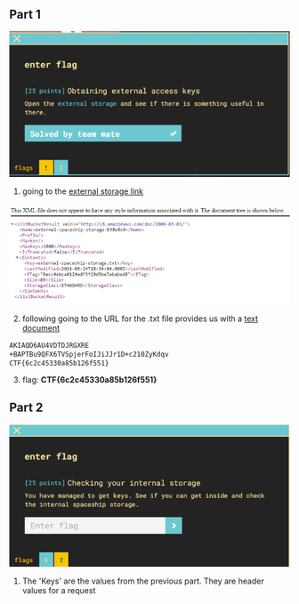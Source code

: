 ## Part 1

![q1](question.png)
1) going to the [external storage link](https://external-spaceship-storage-b38e8c6.s3-eu-west-1.amazonaws.com/)

![screencap1](Screenshot_1.png)

2) following going to the URL for the .txt file provides us with a [text document](external-spaceship-storage.txt)
```
AKIAQD6AU4VDTDJRGXRE
+BAPTBu9QFX6TVSpjerFoIJiJJr1D+c210ZyKdqv
CTF{6c2c45330a85b126f551}
```

3) flag: **CTF{6c2c45330a85b126f551}**


## Part 2

![q2](Screenshot2.png)

1) The 'Keys' are the values from the previous part.  They are header values for a request